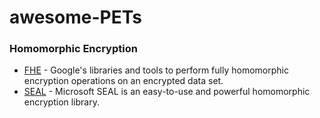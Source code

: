 # awesome-PETs

### Homomorphic Encryption
* [FHE](https://github.com/google/fully-homomorphic-encryption) - Google's libraries and tools to perform fully homomorphic encryption operations on an encrypted data set.
* [SEAL](https://github.com/microsoft/SEAL) - Microsoft SEAL is an easy-to-use and powerful homomorphic encryption library.
